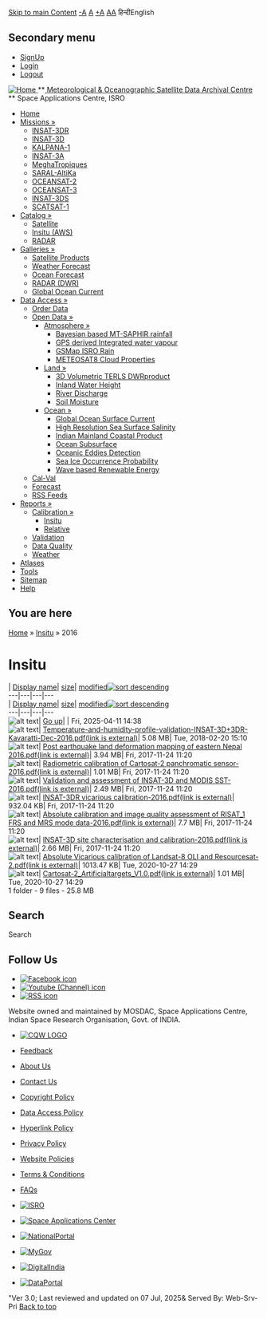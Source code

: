 [Skip to main Content](https://www.mosdac.gov.in/node/940/38?sort=asc&order=modified#main-content "Skip to main Content")
[-A](javascript:;) [A](javascript:;) [+A](javascript:;)
[A](javascript:drupalHighContrast.enableStyles\(\))[A](javascript:drupalHighContrast.disableStyles\(\))
हिन्दीEnglish
## Secondary menu
  * [SignUp](https://www.mosdac.gov.in/internal/registration)
  * [Login](https://www.mosdac.gov.in/internal/uops)
  * [Logout](https://www.mosdac.gov.in/internal/logout)

[ ![Home](https://www.mosdac.gov.in/sites/default/files/mosdac_small.png) ](https://www.mosdac.gov.in/ "Home")
**[ Meteorological & Oceanographic Satellite Data Archival Centre](https://www.mosdac.gov.in/ "Home") **
Space Applications Centre, ISRO 
  * [Home](https://www.mosdac.gov.in/)
  * [Missions »](https://www.mosdac.gov.in/node/940/38?sort=asc&order=modified)
    * [INSAT-3DR](https://www.mosdac.gov.in/insat-3dr)
    * [INSAT-3D](https://www.mosdac.gov.in/insat-3d)
    * [KALPANA-1](https://www.mosdac.gov.in/kalpana-1)
    * [INSAT-3A](https://www.mosdac.gov.in/insat-3a)
    * [MeghaTropiques](https://www.mosdac.gov.in/megha-tropiques)
    * [SARAL-AltiKa](https://www.mosdac.gov.in/saral-altika)
    * [OCEANSAT-2](https://www.mosdac.gov.in/oceansat-2)
    * [OCEANSAT-3](https://www.mosdac.gov.in/oceansat-3)
    * [INSAT-3DS](https://www.mosdac.gov.in/insat-3ds)
    * [SCATSAT-1](https://www.mosdac.gov.in/scatsat-1)
  * [Catalog »](https://www.mosdac.gov.in/node/940/38?sort=asc&order=modified)
    * [Satellite](https://www.mosdac.gov.in/internal/catalog-satellite)
    * [Insitu (AWS)](https://www.mosdac.gov.in/internal/catalog-insitu)
    * [RADAR](https://www.mosdac.gov.in/internal/catalog-radar)
  * [Galleries »](https://www.mosdac.gov.in/node/940/38?sort=asc&order=modified)
    * [Satellite Products](https://www.mosdac.gov.in/internal/gallery)
    * [Weather Forecast](https://www.mosdac.gov.in/internal/gallery/weather)
    * [Ocean Forecast](https://www.mosdac.gov.in/internal/gallery/ocean)
    * [RADAR (DWR)](https://www.mosdac.gov.in/internal/gallery/dwr)
    * [Global Ocean Current](https://www.mosdac.gov.in/internal/gallery/current)
  * [Data Access »](https://www.mosdac.gov.in/node/940/38?sort=asc&order=modified)
    * [Order Data](https://www.mosdac.gov.in/internal/uops)
    * [Open Data »](https://www.mosdac.gov.in/node/940/38?sort=asc&order=modified)
      * [Atmosphere »](https://www.mosdac.gov.in/node/940/38?sort=asc&order=modified)
        * [Bayesian based MT-SAPHIR rainfall](https://www.mosdac.gov.in/bayesian-based-mt-saphir-rainfall)
        * [GPS derived Integrated water vapour](https://www.mosdac.gov.in/gps-derived-integrated-water-vapour)
        * [GSMap ISRO Rain](https://www.mosdac.gov.in/gsmap-isro-rain)
        * [METEOSAT8 Cloud Properties](https://www.mosdac.gov.in/meteosat8-cloud-properties)
      * [Land »](https://www.mosdac.gov.in/node/940/38?sort=asc&order=modified)
        * [3D Volumetric TERLS DWRproduct](https://www.mosdac.gov.in/3d-volumetric-terls-dwrproduct)
        * [Inland Water Height](https://www.mosdac.gov.in/inland-water-height)
        * [River Discharge](https://www.mosdac.gov.in/river-discharge)
        * [Soil Moisture](https://www.mosdac.gov.in/soil-moisture-0)
      * [Ocean »](https://www.mosdac.gov.in/node/940/38?sort=asc&order=modified)
        * [Global Ocean Surface Current](https://www.mosdac.gov.in/global-ocean-surface-current)
        * [High Resolution Sea Surface Salinity](https://www.mosdac.gov.in/high-resolution-sea-surface-salinity)
        * [Indian Mainland Coastal Product](https://www.mosdac.gov.in/indian-mainland-coastal-product)
        * [Ocean Subsurface](https://www.mosdac.gov.in/ocean-subsurface)
        * [Oceanic Eddies Detection](https://www.mosdac.gov.in/oceanic-eddies-detection)
        * [Sea Ice Occurrence Probability](https://www.mosdac.gov.in/sea-ice-occurrence-probability)
        * [Wave based Renewable Energy](https://www.mosdac.gov.in/wave-based-renewable-energy)
    * [Cal-Val](https://www.mosdac.gov.in/internal/calval-data)
    * [Forecast](https://www.mosdac.gov.in/internal/forecast-menu)
    * [RSS Feeds](https://www.mosdac.gov.in/rss-feed "ISROCast")
  * [Reports »](https://www.mosdac.gov.in/node/940/38?sort=asc&order=modified)
    * [Calibration »](https://www.mosdac.gov.in/node/940/38?sort=asc&order=modified)
      * [Insitu](https://www.mosdac.gov.in/insitu)
      * [Relative](https://www.mosdac.gov.in/calibration-reports)
    * [Validation](https://www.mosdac.gov.in/validation-reports)
    * [Data Quality](https://www.mosdac.gov.in/data-quality)
    * [Weather](https://www.mosdac.gov.in/weather-reports)
  * [Atlases](https://www.mosdac.gov.in/atlases)
  * [Tools](https://www.mosdac.gov.in/tools)
  * [Sitemap](https://www.mosdac.gov.in/sitemap)
  * [Help](https://www.mosdac.gov.in/help)


## You are here
[Home](https://www.mosdac.gov.in/) » [Insitu](https://www.mosdac.gov.in/node/940/12) » 2016
# Insitu
| [Display name](https://www.mosdac.gov.in/node/940/38?sort=asc&order=Display%20name "sort by Display name")| [size](https://www.mosdac.gov.in/node/940/38?sort=asc&order=size "sort by size")| [modified![sort descending](https://www.mosdac.gov.in/misc/arrow-desc.png)](https://www.mosdac.gov.in/node/940/38?sort=desc&order=modified "sort by modified")  
---|---|---|---  
| [Display name](https://www.mosdac.gov.in/node/940/38?sort=asc&order=Display%20name "sort by Display name")| [size](https://www.mosdac.gov.in/node/940/38?sort=asc&order=size "sort by size")| [modified![sort descending](https://www.mosdac.gov.in/misc/arrow-desc.png)](https://www.mosdac.gov.in/node/940/38?sort=desc&order=modified "sort by modified")  
---|---|---|---  
![alt text](https://www.mosdac.gov.in/sites/all/modules/filebrowser/icons/folder-parent.png)| [Go up](https://www.mosdac.gov.in/insitu?sort=asc&order=modified)| | Fri, 2025-04-11 14:38  
![alt text](https://www.mosdac.gov.in/sites/all/modules/filebrowser/icons/application-pdf.png)| [Temperature-and-humidity-profile-validation-INSAT-3D+3DR-Kavaratti-Dec-2016.pdf(link is external)](https://www.mosdac.gov.in/filebrowser/download/159)| 5.08 MB| Tue, 2018-02-20 15:10  
![alt text](https://www.mosdac.gov.in/sites/all/modules/filebrowser/icons/application-pdf.png)| [Post earthquake land deformation mapping of eastern Nepal 2016.pdf(link is external)](https://www.mosdac.gov.in/filebrowser/download/158)| 3.94 MB| Fri, 2017-11-24 11:20  
![alt text](https://www.mosdac.gov.in/sites/all/modules/filebrowser/icons/application-pdf.png)| [Radiometric calibration of Cartosat-2 panchromatic sensor-2016.pdf(link is external)](https://www.mosdac.gov.in/filebrowser/download/157)| 1.01 MB| Fri, 2017-11-24 11:20  
![alt text](https://www.mosdac.gov.in/sites/all/modules/filebrowser/icons/application-pdf.png)| [Validation and assessment of INSAT-3D and MODIS SST-2016.pdf(link is external)](https://www.mosdac.gov.in/filebrowser/download/156)| 2.49 MB| Fri, 2017-11-24 11:20  
![alt text](https://www.mosdac.gov.in/sites/all/modules/filebrowser/icons/application-pdf.png)| [INSAT-3DR vicarious calibration-2016.pdf(link is external)](https://www.mosdac.gov.in/filebrowser/download/155)| 932.04 KB| Fri, 2017-11-24 11:20  
![alt text](https://www.mosdac.gov.in/sites/all/modules/filebrowser/icons/application-pdf.png)| [Absolute calibration and image quality assessment of RISAT_1 FRS and MRS mode data-2016.pdf(link is external)](https://www.mosdac.gov.in/filebrowser/download/154)| 7.7 MB| Fri, 2017-11-24 11:20  
![alt text](https://www.mosdac.gov.in/sites/all/modules/filebrowser/icons/application-pdf.png)| [INSAT-3D site characterisation and calibration-2016.pdf(link is external)](https://www.mosdac.gov.in/filebrowser/download/153)| 2.66 MB| Fri, 2017-11-24 11:20  
![alt text](https://www.mosdac.gov.in/sites/all/modules/filebrowser/icons/application-pdf.png)| [Absolute Vicarious calibration of Landsat-8 OLI and Resourcesat-2.pdf(link is external)](https://www.mosdac.gov.in/filebrowser/download/152)| 1013.47 KB| Tue, 2020-10-27 14:29  
![alt text](https://www.mosdac.gov.in/sites/all/modules/filebrowser/icons/application-pdf.png)| [Cartosat-2_Artificialtargets_V1.0.pdf(link is external)](https://www.mosdac.gov.in/filebrowser/download/151)| 1.01 MB| Tue, 2020-10-27 14:29  
1 folder - 9 files - 25.8 MB
## Search
Search 
## Follow Us
  * [![Facebook icon](https://www.mosdac.gov.in/sites/all/modules/social_media_links/libraries/elegantthemes/PNG/facebook.png)](https://www.facebook.com/mosdac.sac.isro "Facebook")
  * [![Youtube \(Channel\) icon](https://www.mosdac.gov.in/sites/all/modules/social_media_links/libraries/elegantthemes/PNG/youtube.png)](http://www.youtube.com/channel/UCDVkai9WIgY2ZgrlF_08Yeg "Youtube \(Channel\)")
  * [![RSS icon](https://www.mosdac.gov.in/sites/all/modules/social_media_links/libraries/elegantthemes/PNG/rss.png)](https://www.mosdac.gov.in/rss.xml "RSS")


Website owned and maintained by MOSDAC, Space Applications Centre, Indian Space Research Organisation, Govt. of INDIA.
  * [![CQW LOGO](https://www.mosdac.gov.in/docs/cqw_logo.gif)](https://www.mosdac.gov.in/docs/STQC.pdf "Quality Certificate")


  * [Feedback](https://www.mosdac.gov.in/mosdac-feedback)
  * [About Us](https://www.mosdac.gov.in/about-us)
  * [Contact Us](https://www.mosdac.gov.in/contact-us)
  * [Copyright Policy](https://www.mosdac.gov.in/copyright-policy)
  * [Data Access Policy](https://www.mosdac.gov.in/data-access-policy)
  * [Hyperlink Policy](https://www.mosdac.gov.in/hyperlink-policy)
  * [Privacy Policy](https://www.mosdac.gov.in/privacy-policy)
  * [Website Policies](https://www.mosdac.gov.in/website-policies)
  * [Terms & Conditions](https://www.mosdac.gov.in/terms-conditions)
  * [FAQs](https://www.mosdac.gov.in/faq-page)


  * [![ISRO](https://www.mosdac.gov.in/sites/default/files/styles/thumbnail/public/logo-transparent.png?itok=IUS20l-w)](http://www.isro.gov.in)
  * [![Space Applications Center](https://www.mosdac.gov.in/sites/default/files/styles/thumbnail/public/saclogo.png?itok=_Jv4AuIn)](http://www.sac.gov.in)
  * [![NationalPortal](https://www.mosdac.gov.in/sites/default/files/styles/thumbnail/public/india-gov_0.png?itok=yssAPH3m)](http://www.india.gov.in)
  * [![MyGov](https://www.mosdac.gov.in/sites/default/files/styles/thumbnail/public/mygov_0.png?itok=Po-dzdT3)](http://mygov.in/)
  * [![DigitalIndia](https://www.mosdac.gov.in/sites/default/files/styles/thumbnail/public/digital-india_0.png?itok=ntlP7atE)](http://www.digitalindia.gov.in/)
  * [![DataPortal](https://www.mosdac.gov.in/sites/default/files/styles/thumbnail/public/data-gov.png?itok=qYA78FgB)](http://data.gov.in)


"Ver 3.0; Last reviewed and updated on 07 Jul, 2025& Served By: Web-Srv-Pri
[](https://www.mosdac.gov.in/node/940/38?sort=asc&order=modified "Previous")[](https://www.mosdac.gov.in/node/940/38?sort=asc&order=modified "Next")
[](https://www.mosdac.gov.in/node/940/38?sort=asc&order=modified)
[](https://www.mosdac.gov.in/node/940/38?sort=asc&order=modified "Previous")[](https://www.mosdac.gov.in/node/940/38?sort=asc&order=modified "Next")
[](https://www.mosdac.gov.in/node/940/38?sort=asc&order=modified "Close")[](https://www.mosdac.gov.in/node/940/38?sort=asc&order=modified)[](https://www.mosdac.gov.in/node/940/38?sort=asc&order=modified)[](https://www.mosdac.gov.in/node/940/38?sort=asc&order=modified "Pause Slideshow")[](https://www.mosdac.gov.in/node/940/38?sort=asc&order=modified "Play Slideshow")
[Back to top](https://www.mosdac.gov.in/node/940/38?sort=asc&order=modified#top)
